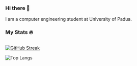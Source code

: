 ### Hi there 👋
I am a computer engineering student at University of Padua.

### My Stats :fire: 
<img src="https://komarev.com/ghpvc/?username=Sproc01&style=flat-square&color=blue" alt=""/>

[![GitHub Streak](http://github-readme-streak-stats.herokuapp.com?user=Sproc01&theme=transparent&hide_border=true&hide_current_streak=true)](https://git.io/.vercel.app/api/top-langs/?username=Sproc01&theme=tokyonight)

![Top Langs](https://github-readme-stats.vercel.app/api/top-langs/?username=anuraghazra&langs_count=8)
<!--
**Sproc01/Sproc01** is a ✨ _special_ ✨ repository because its `README.md` (this file) appears on your GitHub profile.

Here are some ideas to get you started:

- 🔭 I’m currently working on ...
- 🌱 I’m currently learning ...
- 👯 I’m looking to collaborate on ...
- 🤔 I’m looking for help with ...
- 💬 Ask me about ...
- 📫 How to reach me: ...
- 😄 Pronouns: ...
- ⚡ Fun fact: ...
-->
